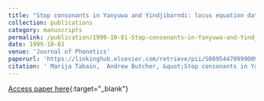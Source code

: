 ```yaml
---
title: "Stop consonants in Yanyuwa and Yindjibarndi: locus equation data"
collection: publications
category: manuscripts
permalink: /publication/1999-10-01-Stop-consonants-in-Yanyuwa-and-Yindjibarndi-locus-equation-data
date: 1999-10-01
venue: 'Journal of Phonetics'
paperurl: 'https://linkinghub.elsevier.com/retrieve/pii/S0095447099900992'
citation: ' Marija Tabain,  Andrew Butcher, &quot;Stop consonants in Yanyuwa and Yindjibarndi: locus equation data.&quot; Journal of Phonetics, 1999.'
---
```

[Access paper here](https://linkinghub.elsevier.com/retrieve/pii/S0095447099900992){:target="_blank"}
